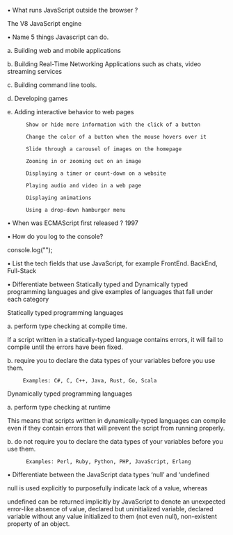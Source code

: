 • What runs JavaScript outside the browser ?

 The V8 JavaScript engine

 • Name 5 things Javascript can do.

 a. Building web and mobile applications

 b. Building Real-Time Networking Applications such as chats, video streaming services

 c. Building command line tools.

 d. Developing games

 e. Adding interactive behavior to web pages

          Show or hide more information with the click of a button

          Change the color of a button when the mouse hovers over it

          Slide through a carousel of images on the homepage

          Zooming in or zooming out on an image

          Displaying a timer or count-down on a website

          Playing audio and video in a web page

          Displaying animations

          Using a drop-down hamburger menu


• When was ECMAScript first released ?
1997


• How do you log to the console?

console.log("");


• List the tech fields that use JavaScript, for example FrontEnd.
BackEnd, Full-Stack


• Differentiate between Statically typed and Dynamically typed programming languages and give examples of languages that fall under each category

  Statically typed programming languages

  a. perform type checking at compile time.

  If a script written in a statically-typed language contains errors, it will fail to compile until the errors have been fixed.

  b.  require you to declare the data types of your variables before you use them.

         Examples: C#, C, C++, Java, Rust, Go, Scala

  
  Dynamically typed programming languages 

  a. perform type checking at runtime

  This means that scripts written in dynamically-typed languages can compile even if they contain errors that will prevent the script from running properly.

  b. do not require you to declare the data types of your variables before you use them.

          Examples: Perl, Ruby, Python, PHP, JavaScript, Erlang


• Differentiate between the JavaScript data types ‘null’ and ‘undefined&nbsp;

null is used explicitly to purposefully indicate lack of a value, whereas

 undefined can be returned implicitly by JavaScript to denote an unexpected error-like absence of value, declared but uninitialized variable, declared variable without any value initialized to them  (not even null), non-existent property of an object.      
  